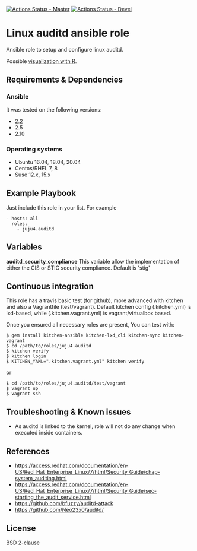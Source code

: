 [![Actions Status - Master](https://github.com/juju4/ansible-auditd/workflows/AnsibleCI/badge.svg)](https://github.com/juju4/ansible-auditd/actions?query=branch%3Amaster)
[![Actions Status - Devel](https://github.com/juju4/ansible-auditd/workflows/AnsibleCI/badge.svg?branch=devel)](https://github.com/juju4/ansible-auditd/actions?query=branch%3Adevel)

# Linux auditd ansible role

Ansible role to setup and configure linux auditd.

Possible [visualization with R](https://security-plus-data-science.blogspot.ca/2017/05/audit-record-fields-visualized.html).

## Requirements & Dependencies

### Ansible
It was tested on the following versions:
 * 2.2
 * 2.5
 * 2.10

### Operating systems

* Ubuntu 16.04, 18.04, 20.04
* Centos/RHEL 7, 8
* Suse 12.x, 15.x

## Example Playbook

Just include this role in your list.
For example

```
- hosts: all
  roles:
    - juju4.auditd
```

## Variables

**auditd_security_compliance** This variable allow the implementation of either the CIS or STIG security compliance. Default is 'stig' 

## Continuous integration

This role has a travis basic test (for github), more advanced with kitchen and also a Vagrantfile (test/vagrant).
Default kitchen config (.kitchen.yml) is lxd-based, while (.kitchen.vagrant.yml) is vagrant/virtualbox based.

Once you ensured all necessary roles are present, You can test with:
```
$ gem install kitchen-ansible kitchen-lxd_cli kitchen-sync kitchen-vagrant
$ cd /path/to/roles/juju4.auditd
$ kitchen verify
$ kitchen login
$ KITCHEN_YAML=".kitchen.vagrant.yml" kitchen verify
```
or
```
$ cd /path/to/roles/juju4.auditd/test/vagrant
$ vagrant up
$ vagrant ssh
```

## Troubleshooting & Known issues

* As auditd is linked to the kernel, role will not do any change when executed inside containers.

## References

* https://access.redhat.com/documentation/en-US/Red_Hat_Enterprise_Linux/7/html/Security_Guide/chap-system_auditing.html
* https://access.redhat.com/documentation/en-US/Red_Hat_Enterprise_Linux/7/html/Security_Guide/sec-starting_the_audit_service.html
* https://github.com/bfuzzy/auditd-attack
* https://github.com/Neo23x0/auditd/

## License

BSD 2-clause
